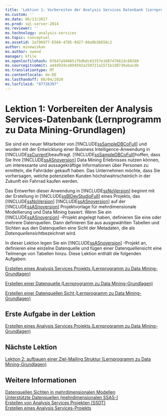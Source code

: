 ```yaml
---
title: 'Lektion 1: Vorbereiten der Analysis Services Datenbank (Lernprogramm zu Data Mining-Grundlagen) | Microsoft-Dokumentation'
ms.custom: ''
ms.date: 06/13/2017
ms.prod: sql-server-2014
ms.reviewer: ''
ms.technology: analysis-services
ms.topic: conceptual
ms.assetid: 2a796977-6568-4705-9d27-86a9b36658c2
author: minewiskan
ms.author: owend
manager: kfile
ms.openlocfilehash: 07647a940851fbdbdc65357e168747662dc88380
ms.sourcegitcommit: ad4d92dce894592a259721a1571b1d8736abacdb
ms.translationtype: MT
ms.contentlocale: de-DE
ms.lasthandoff: 08/04/2020
ms.locfileid: "87726397"
---
```

# <a name="lesson-1-preparing-the-analysis-services-database-basic-data-mining-tutorial"></a>Lektion 1: Vorbereiten der Analysis Services-Datenbank (Lernprogramm zu Data Mining-Grundlagen)
  Sie sind ein neuer Mitarbeiter von [!INCLUDE[ssSampleDBCoFull](../includes/sssampledbcofull-md.md)] und wurden mit der Entwicklung einer Business Intelligence-Anwendung in [!INCLUDE[ssCurrent](../includes/sscurrent-md.md)]beauftragt. [!INCLUDE[ssSampleDBCoFull](../includes/sssampledbcofull-md.md)]hoffen, dass Sie Ihre [!INCLUDE[ssASnoversion](../includes/ssasnoversion-md.md)] Data Mining Erlebnisses nutzen können, um interessante und aussagekräftige Informationen über Personen zu ermitteln, die Fahrräder gekauft haben. Das Unternehmen möchte, dass Sie vorhersagen, welche potenziellen Kunden höchstwahrscheinlich in der Zukunft ein Fahrrad kaufen werden.  
  
 Das Entwerfen dieser Anwendung in [!INCLUDE[ssNoVersion](../includes/ssnoversion-md.md)] beginnt mit der Erstellung in [!INCLUDE[ssBIDevStudioFull](../includes/ssbidevstudiofull-md.md)] eines Projekts, das [!INCLUDE[ssNoVersion](../includes/ssnoversion-md.md)] [!INCLUDE[ssASnoversion](../includes/ssasnoversion-md.md)] auf der [!INCLUDE[ssASnoversion](../includes/ssasnoversion-md.md)] Projektvorlage für mehrdimensionale Modellierung und Data Mining basiert. Wenn Sie ein [!INCLUDE[ssASnoversion](../includes/ssasnoversion-md.md)] -Projekt angelegt haben, definieren Sie eine oder mehrere Datenquellen. Dann definieren Sie aus ausgewählten Tabellen und Sichten aus den Datenquellen eine Sicht der Metadaten, die als *Datenquellensicht*bezeichnet wird.  
  
 In dieser Lektion legen Sie ein [!INCLUDE[ssASnoversion](../includes/ssasnoversion-md.md)] -Projekt an, definieren eine einzelne Datenquelle und fügen einer Datenquellensicht eine Teilmenge von Tabellen hinzu. Diese Lektion enthält die folgenden Aufgaben:  
  
 [Erstellen eines Analysis Services Projekts &#40;Lernprogramm zu Data Mining-Grundlagen&#41;](../../2014/tutorials/creating-an-analysis-services-project-basic-data-mining-tutorial.md)  
  
 [Erstellen einer Datenquelle &#40;Lernprogramm zu Data Mining-Grundlagen&#41;](../../2014/tutorials/creating-a-data-source-basic-data-mining-tutorial.md)  
  
 [Erstellen einer Datenquellen Sicht &#40;Lernprogramm zu Data Mining-Grundlagen&#41;](../../2014/tutorials/creating-a-data-source-view-basic-data-mining-tutorial.md)  
  
## <a name="first-task-in-lesson"></a>Erste Aufgabe in der Lektion  
 [Erstellen eines Analysis Services Projekts &#40;Lernprogramm zu Data Mining-Grundlagen&#41;](../../2014/tutorials/creating-an-analysis-services-project-basic-data-mining-tutorial.md)  
  
## <a name="next-lesson"></a>Nächste Lektion  
 [Lektion 2: aufbauen einer Ziel-Mailing Struktur &#40;Lernprogramm zu Data Mining-Grundlagen&#41;](../../2014/tutorials/lesson-2-building-a-targeted-mailing-structure-basic-data-mining-tutorial.md)  
  
## <a name="see-also"></a>Weitere Informationen  
 [Datenquellen Sichten in mehrdimensionalen Modellen](https://docs.microsoft.com/analysis-services/multidimensional-models/data-source-views-in-multidimensional-models)   
 [Unterstützte Datenquellen &#40;mehrdimensionalen SSAS-&#41;](https://docs.microsoft.com/analysis-services/multidimensional-models/supported-data-sources-ssas-multidimensional)   
 [Erstellen von Analysis Services Projekten &#40;SSDT&#41;](https://docs.microsoft.com/analysis-services/multidimensional-models/build-analysis-services-projects-ssdt)   
 [Erstellen eines Analysis Services-Projekts](../analysis-services/lesson-1-1-creating-an-analysis-services-project.md)  
  
  
